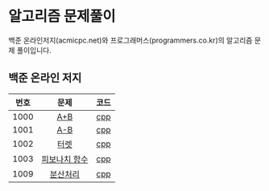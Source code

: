 ﻿
# 알고리즘 문제풀이

백준 온라인저지(acmicpc.net)와 프로그래머스(programmers.co.kr)의 알고리즘 문제 풀이입니다.

## 백준 온라인 저지

| 번호 |                     문제                    |             코드            |
|:----:|:--------------------------------------------------------:|:--------------------------------------:|
| 1000 | [A+B](https://www.acmicpc.net/problem/1000) | [cpp](acmicpc.net/1000.cpp) |
| 1001 | [A-B](https://www.acmicpc.net/problem/1001) | [cpp](acmicpc.net/1001.cpp) |
| 1002 | [터렛](https://www.acmicpc.net/problem/1002) | [cpp](acmicpc.net/1002.cpp) |
| 1003 | [피보나치 함수](https://www.acmicpc.net/problem/1003) | [cpp](acmicpc.net/1003.cpp) |
| 1009 | [분산처리](https://www.acmicpc.net/problem/1009) | [cpp](acmicpc.net/1009.cpp) |



